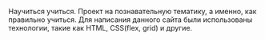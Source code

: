 Научиться учиться.
Проект на познавательную тематику, а именно, как правильно учиться. Для написания данного сайта были использованы технологии, такие как HTML, CSS(flex, grid) и другие.
